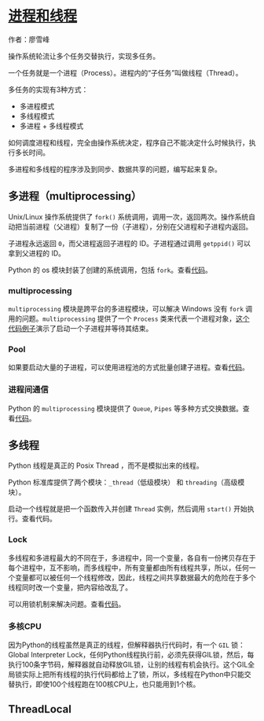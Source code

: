 # [进程和线程](http://www.liaoxuefeng.com/wiki/0014316089557264a6b348958f449949df42a6d3a2e542c000/0014319272686365ec7ceaeca33428c914edf8f70cca383000)

作者：廖雪峰

操作系统轮流让多个任务交替执行，实现多任务。

一个任务就是一个进程（Process）。进程内的“子任务”叫做线程（Thread）。

多任务的实现有3种方式：

* 多进程模式
* 多线程模式
* 多进程 + 多线程模式

如何调度进程和线程，完全由操作系统决定，程序自己不能决定什么时候执行，执行多长时间。

多进程和多线程的程序涉及到同步、数据共享的问题，编写起来复杂。

## 多进程（multiprocessing）

Unix/Linux 操作系统提供了 `fork()` 系统调用，调用一次，返回两次。操作系统自动把当前进程（父进程）复制了一份（子进程），分别在父进程和子进程内返回。

子进程永远返回 `0`，而父进程返回子进程的 ID。子进程通过调用 `getppid()` 可以拿到父进程的 ID。

Python 的 os 模块封装了创建的系统调用，包括 `fork`。查看[代码](../scripts/multitask/do_fork.py)。

### multiprocessing

`multiprocessing` 模块是跨平台的多进程模块，可以解决 Windows 没有 `fork` 调用的问题。`multiprocessing` 提供了一个 `Process` 类来代表一个进程对象，[这个代码例子](../scripts/multitask/multi_processing.py)演示了启动一个子进程并等待其结束。

### Pool

如果要启动大量的子进程，可以使用进程池的方式批量创建子进程。查看[代码](../scripts/multitask/use_pool.py)。

### 进程间通信

Python 的 `multiprocessing` 模块提供了 `Queue`, `Pipes` 等多种方式交换数据。查看[代码](../scripts/multitask/use_queue.py)。

## 多线程

Python 线程是真正的 Posix Thread ，而不是模拟出来的线程。

Python 标准库提供了两个模块：`_thread`（低级模块） 和 `threading`（高级模块）。

启动一个线程就是把一个函数传入并创建 `Thread` 实例，然后调用 `start()` 开始执行。查看代码。

### Lock

多线程和多进程最大的不同在于，多进程中，同一个变量，各自有一份拷贝存在于每个进程中，互不影响，而多线程中，所有变量都由所有线程共享，所以，任何一个变量都可以被任何一个线程修改，因此，线程之间共享数据最大的危险在于多个线程同时改一个变量，把内容给改乱了。

可以用锁机制来解决问题。查看[代码](../scripts/multitask/use_lock.py)。

### 多核CPU

因为Python的线程虽然是真正的线程，但解释器执行代码时，有一个 `GIL` 锁：Global Interpreter Lock，任何Python线程执行前，必须先获得GIL锁，然后，每执行100条字节码，解释器就自动释放GIL锁，让别的线程有机会执行。这个GIL全局锁实际上把所有线程的执行代码都给上了锁，所以，多线程在Python中只能交替执行，即使100个线程跑在100核CPU上，也只能用到1个核。

## ThreadLocal

